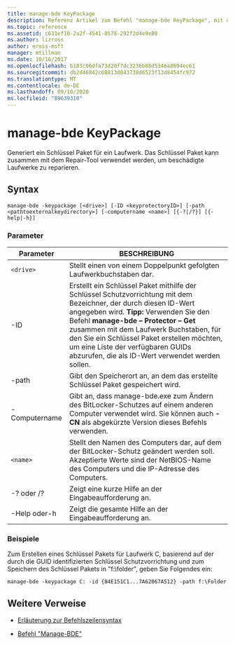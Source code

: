 ```yaml
---
title: manage-bde KeyPackage
description: Referenz Artikel zum Befehl "manage-bde KeyPackage", mit dem ein Schlüssel Paket für ein Laufwerk generiert wird.
ms.topic: reference
ms.assetid: c631ef10-2a2f-4541-8578-292f2d4e9e80
ms.author: lizross
author: eross-msft
manager: mtillman
ms.date: 10/16/2017
ms.openlocfilehash: b183c06dfa73d20f7dc3236b88d5346a8694ec61
ms.sourcegitcommit: db2d46842c68813d043738d6523f13d8454fc972
ms.translationtype: MT
ms.contentlocale: de-DE
ms.lasthandoff: 09/10/2020
ms.locfileid: "89639310"
---
```

# <a name="manage-bde-keypackage"></a>manage-bde KeyPackage

Generiert ein Schlüssel Paket für ein Laufwerk. Das Schlüssel Paket kann zusammen mit dem Repair-Tool verwendet werden, um beschädigte Laufwerke zu reparieren.

## <a name="syntax"></a>Syntax

```
manage-bde -keypackage [<drive>] [-ID <keyprotectoryID>] [-path <pathtoexternalkeydirectory>] [-computername <name>] [{-?|/?}] [{-help|-h}]
```

### <a name="parameters"></a>Parameter

| Parameter | BESCHREIBUNG |
| --------- | ----------- |
| `<drive>` | Stellt einen von einem Doppelpunkt gefolgten Laufwerkbuchstaben dar. |
| -ID | Erstellt ein Schlüssel Paket mithilfe der Schlüssel Schutzvorrichtung mit dem Bezeichner, der durch diesen ID-Wert angegeben wird. **Tipp:** Verwenden Sie den Befehl **manage-bde – Protector – Get** zusammen mit dem Laufwerk Buchstaben, für den Sie ein Schlüssel Paket erstellen möchten, um eine Liste der verfügbaren GUIDs abzurufen, die als ID-Wert verwendet werden sollen. |
| -path | Gibt den Speicherort an, an dem das erstellte Schlüssel Paket gespeichert wird. |
| -Computername | Gibt an, dass manage-bde.exe zum Ändern des BitLocker-Schutzes auf einem anderen Computer verwendet wird. Sie können auch **-CN** als abgekürzte Version dieses Befehls verwenden. |
| `<name>` | Stellt den Namen des Computers dar, auf dem der BitLocker-Schutz geändert werden soll. Akzeptierte Werte sind der NetBIOS-Name des Computers und die IP-Adresse des Computers. |
| -? oder /? | Zeigt eine kurze Hilfe an der Eingabeaufforderung an. |
| -Help oder-h | Zeigt die gesamte Hilfe an der Eingabeaufforderung an. |

### <a name="examples"></a>Beispiele

Zum Erstellen eines Schlüssel Pakets für Laufwerk C, basierend auf der durch die GUID identifizierten Schlüssel Schutzvorrichtung und zum Speichern des Schlüssel Pakets in "f:\folder", geben Sie Folgendes ein:

```
manage-bde -keypackage C: -id {84E151C1...7A62067A512} -path f:\Folder
```

## <a name="additional-references"></a>Weitere Verweise

- [Erläuterung zur Befehlszeilensyntax](command-line-syntax-key.md)

- [Befehl "Manage-BDE"](manage-bde.md)
